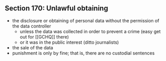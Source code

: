 ## Section 170: Unlawful obtaining
- the disclosure or obtaining of personal data without the permission of the data controller
	- unless the data was collected in order to prevent a crime (easy get out for [[GCHQ]] there)
	- or it was in the public interest (ditto journalists)
- the sale of the data
- punishment is only by fine; that is, there are no custodial sentences
